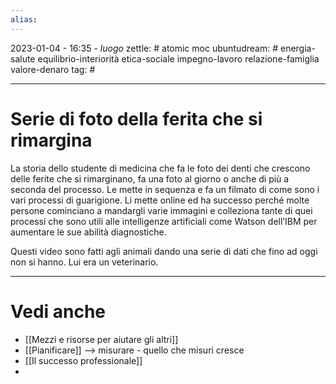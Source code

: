 ```yaml
---
alias: 
---
```

2023-01-04 - 16:35 - *luogo*
zettle: # atomic moc
ubuntudream: # energia-salute equilibrio-interiorità etica-sociale impegno-lavoro relazione-famiglia valore-denaro 
tag: #

---
# Serie di foto della ferita che si rimargina
La storia dello studente di medicina che fa le foto dei denti che crescono delle ferite che si rimarginano, fa una foto al giorno o anche di più a seconda del processo. Le mette in sequenza e fa un filmato di come sono i vari processi di guarigione. Li mette online ed ha successo perché molte persone cominciano a mandargli varie immagini e colleziona tante di quei processi che sono utili alle intelligenze artificiali come Watson dell’IBM per aumentare le sue abilità diagnostiche. 

Questi video sono fatti agli animali dando una serie di dati che fino ad oggi non si hanno. Lui era un veterinario.


---
# Vedi anche
- [[Mezzi e risorse per aiutare gli altri]]
- [[Pianificare]] --> misurare - quello che misuri cresce
- [[Il successo professionale]]
- 